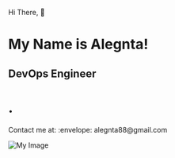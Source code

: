 Hi There, :wave: <h1>My Name is Alegnta!</h1>
<h2>DevOps Engineer</h2>

<h1>.</h1> Contact me at: :envelope: alegnta88@gmail.com


![My Image](https://th.bing.com/th/id/R.bcf1ea774129f0b4ba123830d964f200?rik=NCVHHePxg78i6w&pid=ImgRaw&r=0)
